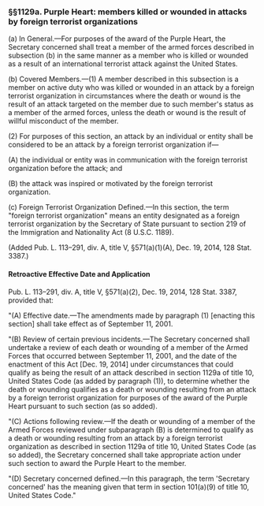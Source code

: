 ### §§1129a. Purple Heart: members killed or wounded in attacks by foreign terrorist organizations ###

(a) In General.—For purposes of the award of the Purple Heart, the Secretary concerned shall treat a member of the armed forces described in subsection (b) in the same manner as a member who is killed or wounded as a result of an international terrorist attack against the United States.

(b) Covered Members.—(1) A member described in this subsection is a member on active duty who was killed or wounded in an attack by a foreign terrorist organization in circumstances where the death or wound is the result of an attack targeted on the member due to such member's status as a member of the armed forces, unless the death or wound is the result of willful misconduct of the member.

(2) For purposes of this section, an attack by an individual or entity shall be considered to be an attack by a foreign terrorist organization if—

(A) the individual or entity was in communication with the foreign terrorist organization before the attack; and

(B) the attack was inspired or motivated by the foreign terrorist organization.

(c) Foreign Terrorist Organization Defined.—In this section, the term "foreign terrorist organization" means an entity designated as a foreign terrorist organization by the Secretary of State pursuant to section 219 of the Immigration and Nationality Act (8 U.S.C. 1189).

(Added Pub. L. 113–291, div. A, title V, §571(a)(1)(A), Dec. 19, 2014, 128 Stat. 3387.)

#### Retroactive Effective Date and Application ####

Pub. L. 113–291, div. A, title V, §571(a)(2), Dec. 19, 2014, 128 Stat. 3387, provided that:

"(A) Effective date.—The amendments made by paragraph (1) [enacting this section] shall take effect as of September 11, 2001.

"(B) Review of certain previous incidents.—The Secretary concerned shall undertake a review of each death or wounding of a member of the Armed Forces that occurred between September 11, 2001, and the date of the enactment of this Act [Dec. 19, 2014] under circumstances that could qualify as being the result of an attack described in section 1129a of title 10, United States Code (as added by paragraph (1)), to determine whether the death or wounding qualifies as a death or wounding resulting from an attack by a foreign terrorist organization for purposes of the award of the Purple Heart pursuant to such section (as so added).

"(C) Actions following review.—If the death or wounding of a member of the Armed Forces reviewed under subparagraph (B) is determined to qualify as a death or wounding resulting from an attack by a foreign terrorist organization as described in section 1129a of title 10, United States Code (as so added), the Secretary concerned shall take appropriate action under such section to award the Purple Heart to the member.

"(D) Secretary concerned defined.—In this paragraph, the term 'Secretary concerned' has the meaning given that term in section 101(a)(9) of title 10, United States Code."